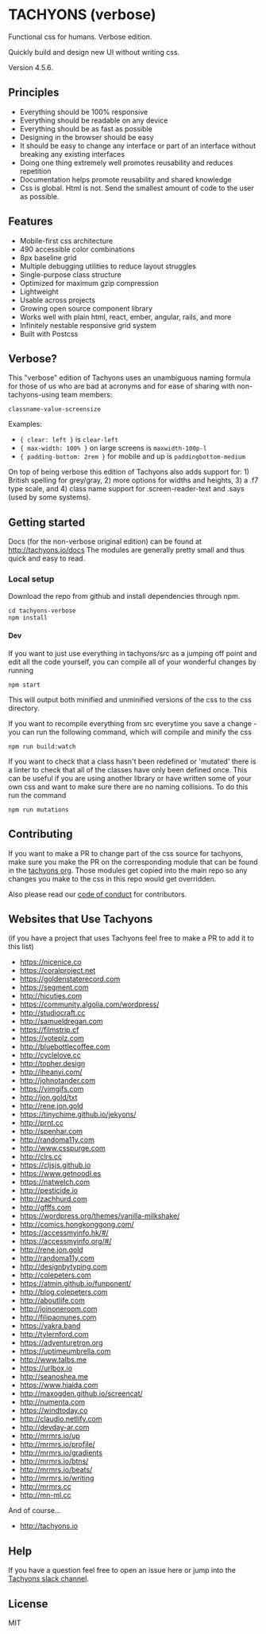 # TACHYONS (verbose)

Functional css for humans. Verbose edition.

Quickly build and design new UI without writing css.

Version 4.5.6.

## Principles

* Everything should be 100% responsive
* Everything should be readable on any device
* Everything should be as fast as possible
* Designing in the browser should be easy
* It should be easy to change any interface or part of an interface without breaking any existing interfaces
* Doing one thing extremely well promotes reusability and reduces repetition
* Documentation helps promote reusability and shared knowledge
* Css is global. Html is not. Send the smallest amount of code to the user as possible.

## Features

* Mobile-first css architecture
* 490 accessible color combinations
* 8px baseline grid
* Multiple debugging utilities to reduce layout struggles
* Single-purpose class structure
* Optimized for maximum gzip compression
* Lightweight
* Usable across projects
* Growing open source component library
* Works well with plain html, react, ember, angular, rails, and more
* Infinitely nestable responsive grid system
* Built with Postcss

## Verbose?

This "verbose" edition of Tachyons uses an unambiguous naming formula for those of us who are bad at acronyms and for ease of sharing with non-tachyons-using team members:

`classname-value-screensize`

Examples:

* `{ clear: left }` is `clear-left`
* `{ max-width: 100% }` on large screens is `maxwidth-100p-l`
* `{ padding-bottom: 2rem }` for mobile and up is `paddingbottom-medium`

On top of being verbose this edition of Tachyons also adds support for: 1) British spelling for grey/gray, 2) more options for widths and heights, 3) a .f7 type scale, and 4) class name support for .screen-reader-text and .says (used by some systems).

## Getting started

Docs (for the non-verbose original edition) can be found at http://tachyons.io/docs The modules are generally pretty small and thus quick and easy to read.

### Local setup

Download the repo from github and install dependencies through npm.

```
cd tachyons-verbose
npm install
```

#### Dev

If you want to just use everything in tachyons/src as a jumping off point and
edit all the code yourself, you can compile all of your wonderful changes by
running

```npm start```

This will output both minified and unminified versions of the css to the css directory.

If you want to recompile everything from src everytime you save a change - you can run the following command, which will compile and minify the css

```npm run build:watch```

If you want to check that a class hasn't been redefined or 'mutated' there is a linter to check that all of the classes have only been defined once. This can be useful if you are using another library or have written some of your own css and want to make sure there are no naming collisions. To do this run the command

```npm run mutations```

## Contributing

If you want to make a PR to change part of the css source for tachyons, make sure you make the PR on the corresponding module
that can be found in the [tachyons org](http://github.com/tachyons-css/). Those modules get copied into the main repo so
any changes you make to the css in this repo would get overridden.

Also please read our [code of conduct](https://github.com/tachyons-css/tachyons/blob/master/code-of-conduct.md) for contributors.

## Websites that Use Tachyons
(if you have a project that uses Tachyons feel free to make a PR to add it to this list)

* https://nicenice.co
* https://coralproject.net
* https://goldenstaterecord.com
* https://segment.com
* http://hicuties.com
* https://community.algolia.com/wordpress/
* http://studiocraft.cc
* http://samueldregan.com
* https://filmstrip.cf
* https://voteplz.com
* http://bluebottlecoffee.com
* http://cyclelove.cc
* http://topher.design
* http://iheanyi.com/
* http://johnotander.com
* https://vimgifs.com
* http://jon.gold/txt
* http://rene.jon.gold
* https://tinychime.github.io/jekyons/
* http://prnt.cc
* http://spenhar.com
* http://randoma11y.com
* http://www.csspurge.com
* http://clrs.cc
* https://cljsjs.github.io
* https://www.getnoodl.es
* https://natwelch.com
* http://pesticide.io
* http://zachhurd.com
* http://gfffs.com
* https://wordpress.org/themes/vanilla-milkshake/
* http://comics.hongkonggong.com/
* https://accessmyinfo.hk/#/
* https://accessmyinfo.org/#/
* http://rene.jon.gold
* http://randoma11y.com
* http://designbytyping.com
* http://colepeters.com
* https://atmin.github.io/funponent/
* http://blog.colepeters.com
* http://aboutlife.com
* http://joinoneroom.com
* http://filipaonunes.com
* https://vakra.band
* http://tylernford.com
* https://adventuretron.org
* https://uptimeumbrella.com
* http://www.talbs.me
* https://urlbox.io
* http://seanoshea.me
* https://www.hiaida.com
* http://maxogden.github.io/screencat/
* http://numenta.com
* https://windtoday.co
* http://claudio.netlify.com
* http://devday-ar.com
* http://mrmrs.io/up
* http://mrmrs.io/profile/
* http://mrmrs.io/gradients
* http://mrmrs.io/btns/
* http://mrmrs.io/beats/
* http://mrmrs.io/writing
* http://mrmrs.cc
* http://mn-ml.cc

And of course...
* http://tachyons.io

## Help

If you have a question feel free to open an issue here or jump into the [Tachyons slack channel](http://tachyons-slack-invite.herokuapp.com).

## License

MIT
